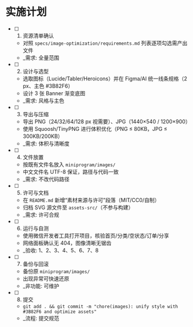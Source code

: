 # 实施计划

- [ ] 1. 资源清单确认
  - 对照 `specs/image-optimization/requirements.md` 列表逐项勾选需产出文件
  - _需求: 全量范围

- [ ] 2. 设计与选型
  - 选取图标（Lucide/Tabler/Heroicons）并在 Figma/AI 统一线条规格（2 px、主色 #3B82F6）
  - 设计 3 张 Banner 渐变底图
  - _需求: 风格与主色

- [ ] 3. 导出与压缩
  - 导出 PNG（24/32/64/128 px 视需要）、JPG（1440×540 / 1200×900）
  - 使用 Squoosh/TinyPNG 进行体积优化（PNG ≤ 80KB，JPG ≤ 300KB/200KB）
  - _需求: 体积与清晰度

- [ ] 4. 文件放置
  - 按既有文件名放入 `miniprogram/images/`
  - 中文文件名 UTF-8 保证，路径与代码一致
  - _需求: 不改代码路径

- [ ] 5. 许可与文档
  - 在 `README.md` 新增“素材来源与许可”段落（MIT/CC0/自制）
  - 归档 SVG 源文件至 `assets-src/`（不参与构建）
  - _需求: 许可合规

- [ ] 6. 运行与自测
  - 使用微信开发者工具打开项目，核验首页/分类/空状态/订单/分享
  - 网络面板确认无 404，图像清晰无锯齿
  - _验收: 1、2、3、4、5、6、7、8

- [ ] 7. 备份与回滚
  - 备份原 `miniprogram/images/`
  - 出现异常可快速还原
  - _非功能: 可维护

- [ ] 8. 提交
  - `git add . && git commit -m "chore(images): unify style with #3B82F6 and optimize assets"`
  - _流程: 提交规范 